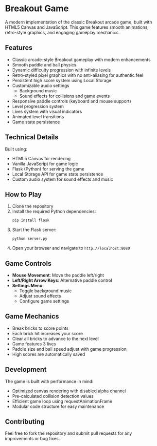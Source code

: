 # Breakout Game

A modern implementation of the classic Breakout arcade game, built with HTML5 Canvas and JavaScript. This game features smooth animations, retro-style graphics, and engaging gameplay mechanics.

## Features

- Classic arcade-style Breakout gameplay with modern enhancements
- Smooth paddle and ball physics
- Dynamic difficulty progression with infinite levels
- Retro-styled pixel graphics with no anti-aliasing for authentic feel
- Persistent high score system using Local Storage
- Customizable audio settings
  - Background music
  - Sound effects for collisions and game events
- Responsive paddle controls (keyboard and mouse support)
- Level progression system
- Lives system with visual indicators
- Animated level transitions
- Game state persistence

## Technical Details

Built using:
- HTML5 Canvas for rendering
- Vanilla JavaScript for game logic
- Flask (Python) for serving the game
- Local Storage API for game state persistence
- Custom audio system for sound effects and music

## How to Play

1. Clone the repository
2. Install the required Python dependencies:
   ```bash
   pip install flask
   ```
3. Start the Flask server:
   ```bash
   python server.py
   ```
4. Open your browser and navigate to `http://localhost:8080`

## Game Controls

- **Mouse Movement**: Move the paddle left/right
- **Left/Right Arrow Keys**: Alternative paddle control
- **Settings Menu**: 
  - Toggle background music
  - Adjust sound effects
  - Configure game settings

## Game Mechanics

- Break bricks to score points
- Each brick hit increases your score
- Clear all bricks to advance to the next level
- Game features 3 lives
- Paddle size and ball speed adjust with game progression
- High scores are automatically saved

## Development

The game is built with performance in mind:
- Optimized canvas rendering with disabled alpha channel
- Pre-calculated collision detection values
- Efficient game loop using requestAnimationFrame
- Modular code structure for easy maintenance

## Contributing

Feel free to fork the repository and submit pull requests for any improvements or bug fixes.
